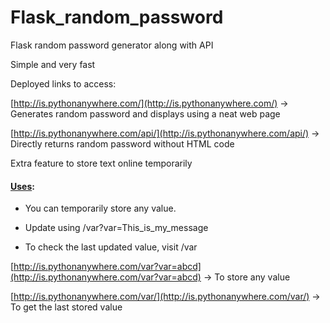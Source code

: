 # Flask_random_password
Flask random password generator along with API

Simple and very fast

Deployed links to access:


[http://is.pythonanywhere.com/](http://is.pythonanywhere.com/)  -> Generates random password and displays using a neat web page

[http://is.pythonanywhere.com/api/](http://is.pythonanywhere.com/api/)  -> Directly returns random password without HTML code


Extra feature to store text online temporarily

#### <ins> Uses</ins>:

* You can temporarily store any value.

* Update using /var?var=This_is_my_message

* To check the last updated value, visit /var

[http://is.pythonanywhere.com/var?var=abcd](http://is.pythonanywhere.com/var?var=abcd)  -> To store any value

[http://is.pythonanywhere.com/var/](http://is.pythonanywhere.com/var/)  -> To get the last stored value

